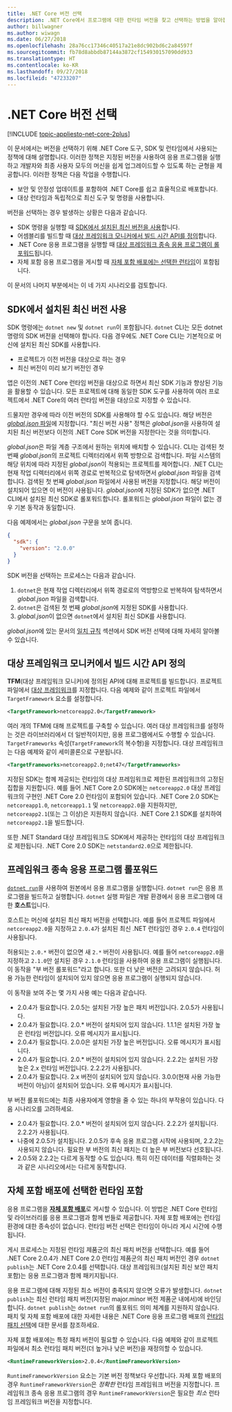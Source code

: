 ```yaml
---
title: .NET Core 버전 선택
description: .NET Core에서 프로그램에 대한 런타임 버전을 찾고 선택하는 방법을 알아봅니다.
author: billwagner
ms.author: wiwagn
ms.date: 06/27/2018
ms.openlocfilehash: 28a76cc17346c40517a21e8dc902bd6c2a84597f
ms.sourcegitcommit: fb78d8abbdb87144a3872cf154930157090dd933
ms.translationtype: HT
ms.contentlocale: ko-KR
ms.lasthandoff: 09/27/2018
ms.locfileid: "47233207"
---
```

# <a name="net-core-version-selection"></a>.NET Core 버전 선택

[!INCLUDE [topic-appliesto-net-core-2plus](../../../includes/topic-appliesto-net-core-2plus.md)]

이 문서에서는 버전을 선택하기 위해 .NET Core 도구, SDK 및 런타임에서 사용되는 정책에 대해 설명합니다. 이러한 정책은 지정된 버전을 사용하여 응용 프로그램을 실행하고 개발자와 최종 사용자 모두의 머신을 쉽게 업그레이드할 수 있도록 하는 균형을 제공합니다. 이러한 정책은 다음 작업을 수행합니다.

- 보안 및 안정성 업데이트를 포함하여 .NET Core를 쉽고 효율적으로 배포합니다.
- 대상 런타임과 독립적으로 최신 도구 및 명령을 사용합니다.

버전을 선택하는 경우 발생하는 상황은 다음과 같습니다.

- SDK 명령을 실행할 때 [SDK에서 설치된 최신 버전을 사용](#the-sdk-uses-the-latest-installed-version)합니다.
- 어셈블리를 빌드할 때 [대상 프레임워크 모니커에서 빌드 시간 API를 정의](#target-framework-monikers-define-build-time-apis)합니다.
- .NET Core 응용 프로그램을 실행할 때 [대상 프레임워크 종속 응용 프로그램이 롤포워드](#framework-dependent-apps-roll-forward)됩니다.
- 자체 포함 응용 프로그램을 게시할 때 [자체 포함 배포에는 선택한 런타임](#self-contained-deployments-include-the-selected-runtime)이 포함됩니다.

이 문서의 나머지 부분에서는 이 네 가지 시나리오를 검토합니다.

## <a name="the-sdk-uses-the-latest-installed-version"></a>SDK에서 설치된 최신 버전 사용

SDK 명령에는 `dotnet new` 및 `dotnet run`이 포함됩니다. `dotnet` CLI는 모든 dotnet 명령의 SDK 버전을 선택해야 합니다. 다음 경우에도 .NET Core CLI는 기본적으로 머신에 설치된 최신 SDK를 사용합니다.

* 프로젝트가 이전 버전을 대상으로 하는 경우
* 최신 버전이 미리 보기 버전인 경우

앱은 이전의 .NET Core 런타임 버전을 대상으로 하면서 최신 SDK 기능과 향상된 기능을 활용할 수 있습니다. 모든 프로젝트에 대해 동일한 SDK 도구를 사용하여 여러 프로젝트에서 .NET Core의 여러 런타임 버전을 대상으로 지정할 수 있습니다.

드물지만 경우에 따라 이전 버전의 SDK를 사용해야 할 수도 있습니다. 해당 버전은 [*global.json* 파일](../tools/global-json.md)에 지정합니다. "최신 버전 사용" 정책은 *global.json*을 사용하여 설치된 최신 버전보다 이전의 .NET Core SDK 버전을 지정한다는 것을 의미합니다.

*global.json*은 파일 계층 구조에서 원하는 위치에 배치할 수 있습니다. CLI는 검색된 첫 번째 *global.json*의 프로젝트 디렉터리에서 위쪽 방향으로 검색합니다. 파일 시스템의 해당 위치에 따라 지정된 *global.json*이 적용되는 프로젝트를 제어합니다. .NET CLI는 현재 작업 디렉터리에서 위쪽 경로로 반복적으로 탐색하면서 *global.json* 파일을 검색합니다. 검색된 첫 번째 *global.json* 파일에서 사용된 버전을 지정합니다. 해당 버전이 설치되어 있으면 이 버전이 사용됩니다. *global.json*에 지정된 SDK가 없으면 .NET CLI에서 설치된 최신 SDK로 롤포워드합니다. 롤포워드는 *global.json* 파일이 없는 경우 기본 동작과 동일합니다.

다음 예제에서는 *global.json* 구문을 보여 줍니다.

``` json
{
  "sdk": {
    "version": "2.0.0"
  }
}
```

SDK 버전을 선택하는 프로세스는 다음과 같습니다.

1. `dotnet`은 현재 작업 디렉터리에서 위쪽 경로로의 역방향으로 반복하여 탐색하면서 *global.json* 파일을 검색합니다.
1. `dotnet`은 검색된 첫 번째 *global.json*에 지정된 SDK를 사용합니다.
1. *global.json*이 없으면 `dotnet`에서 설치된 최신 SDK를 사용합니다.

*global.json*에 있는 문서의 [일치 규칙](../tools/global-json.md#matching-rules) 섹션에서 SDK 버전 선택에 대해 자세히 알아볼 수 있습니다.

## <a name="target-framework-monikers-define-build-time-apis"></a>대상 프레임워크 모니커에서 빌드 시간 API 정의

**TFM**(대상 프레임워크 모니커)에 정의된 API에 대해 프로젝트를 빌드합니다. 프로젝트 파일에서 [대상 프레임워크](../../standard/frameworks.md)를 지정합니다. 다음 예제와 같이 프로젝트 파일에서 `TargetFramework` 요소를 설정합니다.

``` xml
<TargetFramework>netcoreapp2.0</TargetFramework>
```

여러 개의 TFM에 대해 프로젝트를 구축할 수 있습니다. 여러 대상 프레임워크를 설정하는 것은 라이브러리에서 더 일반적이지만, 응용 프로그램에서도 수행할 수 있습니다. `TargetFrameworks` 속성(`TargetFramework`의 복수형)을 지정합니다. 대상 프레임워크는 다음 예제와 같이 세미콜론으로 구분됩니다.

``` xml
<TargetFrameworks>netcoreapp2.0;net47</TargetFrameworks>
```

지정된 SDK는 함께 제공되는 런타임의 대상 프레임워크로 제한된 프레임워크의 고정된 집합을 지원합니다. 예를 들어 .NET Core 2.0 SDK에는 `netcoreapp2.0` 대상 프레임워크의 구현인 .NET Core 2.0 런타임이 포함되어 있습니다. .NET Core 2.0 SDK는 `netcoreapp1.0`, `netcoreapp1.1` 및 `netcoreapp2.0`을 지원하지만, `netcoreapp2.1`(또는 그 이상)은 지원하지 않습니다. .NET Core 2.1 SDK를 설치하여 `netcoreapp2.1`을 빌드합니다.

또한 .NET Standard 대상 프레임워크도 SDK에서 제공하는 런타임의 대상 프레임워크로 제한됩니다. .NET Core 2.0 SDK는 `netstandard2.0`으로 제한됩니다.

## <a name="framework-dependent-apps-roll-forward"></a>프레임워크 종속 응용 프로그램 롤포워드

[`dotnet run`](../tools/dotnet-run.md)을 사용하여 원본에서 응용 프로그램을 실행합니다. `dotnet run`은 응용 프로그램을 빌드하고 실행합니다. `dotnet` 실행 파일은 개발 환경에서 응용 프로그램에 대한 **호스트**입니다.

호스트는 머신에 설치된 최신 패치 버전을 선택합니다. 예를 들어 프로젝트 파일에서 `netcoreapp2.0`을 지정하고 `2.0.4`가 설치된 최신 .NET 런타임인 경우 `2.0.4` 런타임이 사용됩니다.

허용되는 `2.0.*` 버전이 없으면 새 `2.*` 버전이 사용됩니다. 예를 들어 `netcoreapp2.0`을 지정하고 `2.1.0`만 설치된 경우 `2.1.0` 런타임을 사용하여 응용 프로그램이 실행됩니다. 이 동작을 "부 버전 롤포워드"라고 합니다. 또한 더 낮은 버전은 고려되지 않습니다. 허용 가능한 런타임이 설치되어 있지 않으면 응용 프로그램이 실행되지 않습니다.

이 동작을 보여 주는 몇 가지 사용 예는 다음과 같습니다.

- 2.0.4가 필요합니다. 2.0.5는 설치된 가장 높은 패치 버전입니다. 2.0.5가 사용됩니다.
- 2.0.4가 필요합니다. 2.0.* 버전이 설치되어 있지 않습니다. 1.1.1은 설치된 가장 높은 런타임 버전입니다. 오류 메시지가 표시됩니다.
- 2.0.4가 필요합니다. 2.0.0은 설치된 가장 높은 버전입니다. 오류 메시지가 표시됩니다.
- 2.0.4가 필요합니다. 2.0.* 버전이 설치되어 있지 않습니다. 2.2.2는 설치된 가장 높은 2.x 런타임 버전입니다. 2.2.2가 사용됩니다.
- 2.0.4가 필요합니다. 2.x 버전이 설치되어 있지 않습니다. 3.0.0(현재 사용 가능한 버전이 아님)이 설치되어 있습니다. 오류 메시지가 표시됩니다.

부 버전 롤포워드에는 최종 사용자에게 영향을 줄 수 있는 하나의 부작용이 있습니다. 다음 시나리오를 고려하세요.

- 2.0.4가 필요합니다. 2.0.* 버전이 설치되어 있지 않습니다. 2.2.2가 설치됩니다. 2.2.2가 사용됩니다.
- 나중에 2.0.5가 설치됩니다. 2.0.5가 후속 응용 프로그램 시작에 사용되며, 2.2.2는 사용되지 않습니다. 필요한 부 버전의 최신 패치는 더 높은 부 버전보다 선호됩니다.
- 2.0.5와 2.2.2는 다르게 동작할 수도 있습니다. 특히 이진 데이터를 직렬화하는 것과 같은 시나리오에서는 다르게 동작합니다.

## <a name="self-contained-deployments-include-the-selected-runtime"></a>자체 포함 배포에 선택한 런타임 포함

응용 프로그램을 [**자체 포함 배포**](../deploying/index.md#self-contained-deployments-scd)로 게시할 수 있습니다. 이 방법은 .NET Core 런타임 및 라이브러리를 응용 프로그램과 함께 번들로 제공합니다. 자체 포함 배포에는 런타임 환경에 대한 종속성이 없습니다. 런타임 버전 선택은 런타임이 아니라 게시 시간에 수행됩니다.

게시 프로세스는 지정된 런타임 제품군의 최신 패치 버전을 선택합니다. 예를 들어 .NET Core 2.0.4가 .NET Core 2.0 런타임 제품군의 최신 패치 버전인 경우 `dotnet publish`는 .NET Core 2.0.4를 선택합니다. 대상 프레임워크(설치된 최신 보안 패치 포함)는 응용 프로그램과 함께 패키지됩니다.

응용 프로그램에 대해 지정된 최소 버전이 충족되지 않으면 오류가 발생합니다. `dotnet publish`는 최신 런타임 패치 버전(지정된 major.minor 버전 제품군 내에서)에 바인딩합니다. `dotnet publish`는 `dotnet run`의 롤포워드 의미 체계를 지원하지 않습니다. 패치 및 자체 포함 배포에 대한 자세한 내용은 .NET Core 응용 프로그램 배포의 [런타임 패치 선택](../deploying/runtime-patch-selection.md)에 대한 문서를 참조하세요.

자체 포함 배포에는 특정 패치 버전이 필요할 수 있습니다. 다음 예제와 같이 프로젝트 파일에서 최소 런타임 패치 버전(더 높거나 낮은 버전)을 재정의할 수 있습니다.

``` xml
<RuntimeFrameworkVersion>2.0.4</RuntimeFrameworkVersion>
```

`RuntimeFrameworkVersion` 요소는 기본 버전 정책보다 우선합니다. 자체 포함 배포의 경우 `RuntimeFrameworkVersion`은 *정확한* 런타임 프레임워크 버전을 지정합니다. 프레임워크 종속 응용 프로그램의 경우 `RuntimeFrameworkVersion`은 필요한 *최소* 런타임 프레임워크 버전을 지정합니다.
